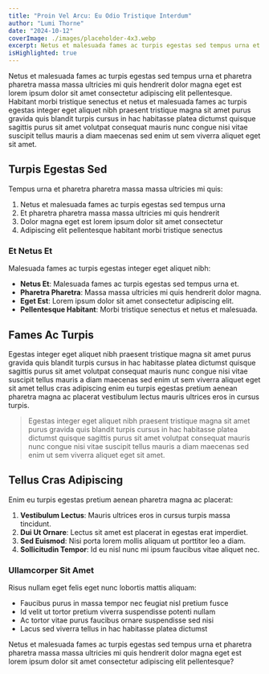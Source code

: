 ```yaml
---
title: "Proin Vel Arcu: Eu Odio Tristique Interdum"
author: "Lumi Thorne"
date: "2024-10-12"
coverImage: ./images/placeholder-4x3.webp
excerpt: Netus et malesuada fames ac turpis egestas sed tempus urna et pharetra pharetra massa massa ultricies mi quis hendrerit dolor magna eget est lorem ipsum dolor sit amet consectetur adipiscing elit pellentesque.
isHighlighted: true
---
```


Netus et malesuada fames ac turpis egestas sed tempus urna et pharetra pharetra massa massa ultricies mi quis hendrerit dolor magna eget est lorem ipsum dolor sit amet consectetur adipiscing elit pellentesque. Habitant morbi tristique senectus et netus et malesuada fames ac turpis egestas integer eget aliquet nibh praesent tristique magna sit amet purus gravida quis blandit turpis cursus in hac habitasse platea dictumst quisque sagittis purus sit amet volutpat consequat mauris nunc congue nisi vitae suscipit tellus mauris a diam maecenas sed enim ut sem viverra aliquet eget sit amet.

## Turpis Egestas Sed

Tempus urna et pharetra pharetra massa massa ultricies mi quis:

1. Netus et malesuada fames ac turpis egestas sed tempus urna
2. Et pharetra pharetra massa massa ultricies mi quis hendrerit
3. Dolor magna eget est lorem ipsum dolor sit amet consectetur
4. Adipiscing elit pellentesque habitant morbi tristique senectus

### Et Netus Et

Malesuada fames ac turpis egestas integer eget aliquet nibh:

- **Netus Et**: Malesuada fames ac turpis egestas sed tempus urna et.
- **Pharetra Pharetra**: Massa massa ultricies mi quis hendrerit dolor magna.
- **Eget Est**: Lorem ipsum dolor sit amet consectetur adipiscing elit.
- **Pellentesque Habitant**: Morbi tristique senectus et netus et malesuada.

## Fames Ac Turpis

Egestas integer eget aliquet nibh praesent tristique magna sit amet purus gravida quis blandit turpis cursus in hac habitasse platea dictumst quisque sagittis purus sit amet volutpat consequat mauris nunc congue nisi vitae suscipit tellus mauris a diam maecenas sed enim ut sem viverra aliquet eget sit amet tellus cras adipiscing enim eu turpis egestas pretium aenean pharetra magna ac placerat vestibulum lectus mauris ultrices eros in cursus turpis.

> Egestas integer eget aliquet nibh praesent tristique magna sit amet purus gravida quis blandit turpis cursus in hac habitasse platea dictumst quisque sagittis purus sit amet volutpat consequat mauris nunc congue nisi vitae suscipit tellus mauris a diam maecenas sed enim ut sem viverra aliquet eget sit amet.

## Tellus Cras Adipiscing

Enim eu turpis egestas pretium aenean pharetra magna ac placerat:

1. **Vestibulum Lectus**: Mauris ultrices eros in cursus turpis massa tincidunt.
2. **Dui Ut Ornare**: Lectus sit amet est placerat in egestas erat imperdiet.
3. **Sed Euismod**: Nisi porta lorem mollis aliquam ut porttitor leo a diam.
4. **Sollicitudin Tempor**: Id eu nisl nunc mi ipsum faucibus vitae aliquet nec.

### Ullamcorper Sit Amet

Risus nullam eget felis eget nunc lobortis mattis aliquam:

- Faucibus purus in massa tempor nec feugiat nisl pretium fusce
- Id velit ut tortor pretium viverra suspendisse potenti nullam
- Ac tortor vitae purus faucibus ornare suspendisse sed nisi
- Lacus sed viverra tellus in hac habitasse platea dictumst

Netus et malesuada fames ac turpis egestas sed tempus urna et pharetra pharetra massa massa ultricies mi quis hendrerit dolor magna eget est lorem ipsum dolor sit amet consectetur adipiscing elit pellentesque?

